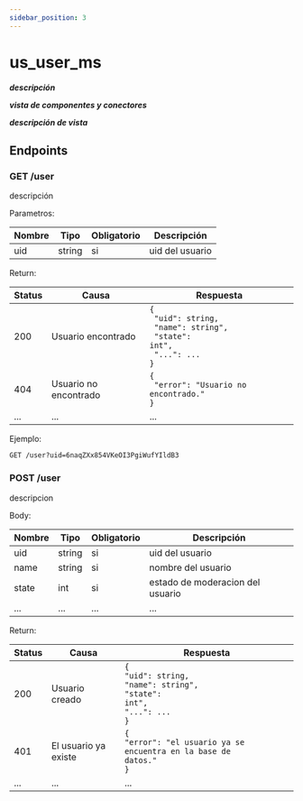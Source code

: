 ```yaml
---
sidebar_position: 3
---
```


# us_user_ms

*__descripción__*

*__vista de componentes y conectores__*

*__descripción de vista__*

## Endpoints

### **GET** /user

descripción

Parametros:

|Nombre|Tipo|Obligatorio|Descripción|
|--|--|--|--|
|uid|string|si|uid del usuario|

Return:

|Status|Causa|Respuesta|
|--|--|--|
|200|Usuario encontrado|<code>{<br/>  "uid": string,<br/>  "name": string",<br/>  "state": int",<br/>  "...": ...<br/>}</code>|
|404|Usuario no encontrado|<code>{<br/>  "error": "Usuario no encontrado."<br/>}</code>|
|...|...|...|

Ejemplo:

    GET /user?uid=6naqZXx854VKeOI3PgiWufYIldB3

### **POST** /user

descripcion

Body:

|Nombre|Tipo|Obligatorio|Descripción|
|--|--|--|--|
|uid|string|si|uid del usuario|
|name|string|si|nombre del usuario|
|state|int|si|estado de moderacion del usuario|
|...|...|...|...|

Return:

|Status|Causa|Respuesta|
|--|--|--|
|200|Usuario creado|<code>{<br/>"uid": string,<br/>"name": string",<br/>"state": int",<br/>"...": ...<br/>}</code>|
|401|El usuario ya existe|<code>{<br/>"error": "el usuario ya se encuentra en la base de datos."<br/>}</code>|
|...|...|...|

